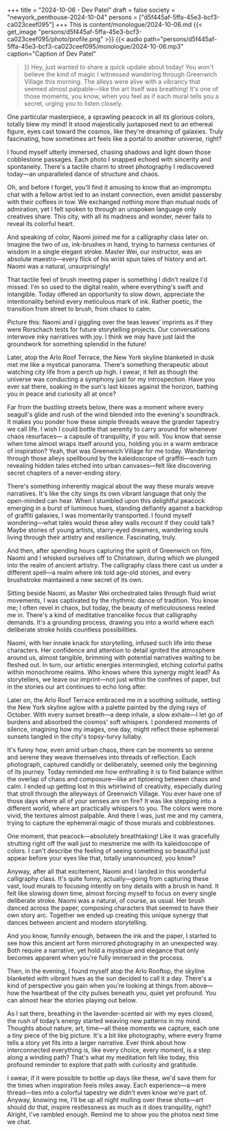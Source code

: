 +++
title = "2024-10-06 - Dev Patel"
draft = false
society = "newyork_penthouse-2024-10-04"
persons = ["d5f445af-5ffa-45e3-bcf3-ca023ceef095"]
+++
This is content/monologue/2024-10-06.md
{{< get_image "persons/d5f445af-5ffa-45e3-bcf3-ca023ceef095/photo/profile.png" >}}
{{< audio
    path="persons/d5f445af-5ffa-45e3-bcf3-ca023ceef095/monologue/2024-10-06.mp3" 
    caption="Caption of Dev Patel"
>}}
Hey, just wanted to share a quick update about today!
You won't believe the kind of magic I witnessed wandering through Greenwich Village this morning. The alleys were alive with a vibrancy that seemed almost palpable—like the art itself was breathing! It's one of those moments, you know, when you feel as if each mural tells you a secret, urging you to listen closely. 

One particular masterpiece, a sprawling peacock in all its glorious colors, totally blew my mind! It stood majestically juxtaposed next to an ethereal figure, eyes cast toward the cosmos, like they're dreaming of galaxies. Truly fascinating, how sometimes art feels like a portal to another universe, right?

I found myself utterly immersed, chasing shadows and light down those cobblestone passages. Each photo I snapped echoed with sincerity and spontaneity. There's a tactile charm to street photography I rediscovered today—an unparalleled dance of structure and chaos.

Oh, and before I forget, you'll find it amusing to know that an impromptu chat with a fellow artist led to an instant connection, even amidst passersby with their coffees in tow. We exchanged nothing more than mutual nods of admiration, yet I felt spoken to through an unspoken language only creatives share. This city, with all its madness and wonder, never fails to reveal its colorful heart. 

And speaking of color, Naomi joined me for a calligraphy class later on. Imagine the two of us, ink-brushes in hand, trying to harness centuries of wisdom in a single elegant stroke. Master Wei, our instructor, was an absolute maestro—every flick of his wrist spun tales of history and art. Naomi was a natural, unsurprisingly!

That tactile feel of brush meeting paper is something I didn't realize I'd missed. I'm so used to the digital realm, where everything's swift and intangible. Today offered an opportunity to slow down, appreciate the intentionality behind every meticulous mark of ink. Rather poetic, the transition from street to brush, from chaos to calm.

Picture this: Naomi and I giggling over the teas leaves’ imprints as if they were Rorschach tests for future storytelling projects. Our conversations interwove inky narratives with joy. I think we may have just laid the groundwork for something splendid in the future! 

Later, atop the Arlo Roof Terrace, the New York skyline blanketed in dusk met me like a mystical panorama. There's something therapeutic about watching city life from a perch up high. I swear, it felt as though the universe was conducting a symphony just for my introspection. Have you ever sat there, soaking in the sun's last kisses against the horizon, bathing you in peace and curiosity all at once?

Far from the bustling streets below, there was a moment where every seagull's glide and rush of the wind blended into the evening's soundtrack. It makes you ponder how these simple threads weave the grander tapestry we call life. I wish I could bottle that serenity to carry around for whenever chaos resurfaces— a capsule of tranquility, if you will.
You know that sense when time almost wraps itself around you, holding you in a warm embrace of inspiration? Yeah, that was Greenwich Village for me today. Wandering through those alleys spellbound by the kaleidoscope of graffiti—each turn revealing hidden tales etched into urban canvases—felt like discovering secret chapters of a never-ending story.

There's something inherently magical about the way these murals weave narratives. It's like the city sings its own vibrant language that only the open-minded can hear. When I stumbled upon this delightful peacock emerging in a burst of luminous hues, standing defiantly against a backdrop of graffiti galaxies, I was momentarily transported. I found myself wondering—what tales would these alley walls recount if they could talk? Maybe stories of young artists, starry-eyed dreamers, wandering souls living through their artistry and resilience. Fascinating, truly.

And then, after spending hours capturing the spirit of Greenwich on film, Naomi and I whisked ourselves off to Chinatown, during which we plunged into the realm of ancient artistry. The calligraphy class there cast us under a different spell—a realm where ink told age-old stories, and every brushstroke maintained a new secret of its own.

Sitting beside Naomi, as Master Wei orchestrated tales through fluid wrist movements, I was captivated by the rhythmic dance of tradition. You know me; I often revel in chaos, but today, the beauty of meticulousness reeled me in. There's a kind of meditative trancelike focus that calligraphy demands. It's a grounding process, drawing you into a world where each deliberate stroke holds countless possibilities.

Naomi, with her innate knack for storytelling, infused such life into these characters. Her confidence and attention to detail ignited the atmosphere around us, almost tangible, brimming with potential narratives waiting to be fleshed out. In turn, our artistic energies intermingled, etching colorful paths within monochrome realms. Who knows where this synergy might lead? As storytellers, we leave our imprint—not just within the confines of paper, but in the stories our art continues to echo long after.

Later on, the Arlo Roof Terrace embraced me in a soothing solitude, setting the New York skyline aglow with a palette painted by the dying rays of October. With every sunset breath—a deep inhale, a slow exhale—I let go of burdens and absorbed the cosmos' soft whispers. I pondered moments of silence, imagining how my images, one day, might reflect these ephemeral sunsets tangled in the city's topsy-turvy lullaby.

It's funny how, even amid urban chaos, there can be moments so serene and serene they weave themselves into threads of reflection. Each photograph, captured candidly or deliberately, seemed only the beginning of its journey. Today reminded me how enthralling it is to find balance within the overlap of chaos and composure—like art tiptoeing between chaos and calm.
 I ended up getting lost in this whirlwind of creativity, especially during that stroll through the alleyways of Greenwich Village. You ever have one of those days where all of your senses are on fire? It was like stepping into a different world, where art practically whispers to you. The colors were more vivid, the textures almost palpable. And there I was, just me and my camera, trying to capture the ephemeral magic of those murals and cobblestones.

One moment, that peacock—absolutely breathtaking! Like it was gracefully strutting right off the wall just to mesmerize me with its kaleidoscope of colors. I can't describe the feeling of seeing something so beautiful just appear before your eyes like that, totally unannounced, you know?

Anyway, after all that excitement, Naomi and I landed in this wonderful calligraphy class. It's quite funny, actually—going from capturing these vast, loud murals to focusing intently on tiny details with a brush in hand. It felt like slowing down time, almost forcing myself to focus on every single deliberate stroke. Naomi was a natural, of course, as usual. Her brush danced across the paper, composing characters that seemed to have their own story arc. Together we ended up creating this unique synergy that dances between ancient and modern storytelling.

And you know, funnily enough, between the ink and the paper, I started to see how this ancient art form mirrored photography in an unexpected way. Both require a narrative, yet hold a mystique and elegance that only becomes apparent when you're fully immersed in the process.

Then, in the evening, I found myself atop the Arlo Rooftop, the skyline blanketed with vibrant hues as the sun decided to call it a day. There's a kind of perspective you gain when you're looking at things from above—how the heartbeat of the city pulses beneath you, quiet yet profound. You can almost hear the stories playing out below.

As I sat there, breathing in the lavender-scented air with my eyes closed, the rush of today’s energy started weaving new patterns in my mind. Thoughts about nature, art, time—all these moments we capture, each one a tiny piece of the big picture. It's a bit like photography, where every frame tells a story yet fits into a larger narrative. Ever think about how interconnected everything is, like every choice, every moment, is a step along a winding path? That's what my meditation felt like today, this profound reminder to explore that path with curiosity and gratitude. 

I swear, if it were possible to bottle up days like these, we'd save them for the times when inspiration feels miles away. Each experience—a mere thread—ties into a colorful tapestry we didn't even know we're part of. Anyway, knowing me, I'll be up all night mulling over these shots—art should do that, inspire restlessness as much as it does tranquility, right?
Alright, I've rambled enough. Remind me to show you the photos next time we chat.
